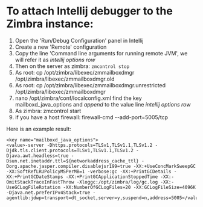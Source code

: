 # To attach Intellij debugger to the Zimbra instance:

1. Open the 'Run/Debug Configuration' panel in Intellij
2. Create a new 'Remote' configuration
3. Copy the line 'Command line arguments for running remote JVM', we will refer it as *intellij options row*
4. Then on the server as zimbra: `zmcontrol stop`
5. As root: cp /opt/zimbra/libexec/zmmailboxdmgr /opt/zimbra/libexec/zmmailboxdmgr.old 
6. As root: cp /opt/zimbra/libexec/zmmailboxdmgr.unrestricted /opt/zimbra/libexec/zmmailboxdmgr 
7. nano /opt/zimbra/conf/localconfig.xml find the key mailboxd_java_options and _append_ to the value line *intellij options row* 
8. As zimbra: zmcontrol start
9. if you have a host firewall:  firewall-cmd --add-port=5005/tcp

Here is an example result:

    <key name="mailboxd_java_options">
    <value>-server -Dhttps.protocols=TLSv1,TLSv1.1,TLSv1.2 -Djdk.tls.client.protocols=TLSv1,TLSv1.1,TLSv1.2 -Djava.awt.headless=true -Dsun.net.inetaddr.ttl=${networkaddress_cache_ttl} -Dorg.apache.jasper.compiler.disablejsr199=true -XX:+UseConcMarkSweepGC -XX:SoftRefLRUPolicyMSPerMB=1 -verbose:gc -XX:+PrintGCDetails -XX:+PrintGCDateStamps -XX:+PrintGCApplicationStoppedTime -XX:-OmitStackTraceInFastThrow -Xloggc:/opt/zimbra/log/gc.log -XX:-UseGCLogFileRotation -XX:NumberOfGCLogFiles=20 -XX:GCLogFileSize=4096K -Djava.net.preferIPv4Stack=true -agentlib:jdwp=transport=dt_socket,server=y,suspend=n,address=5005</value>
